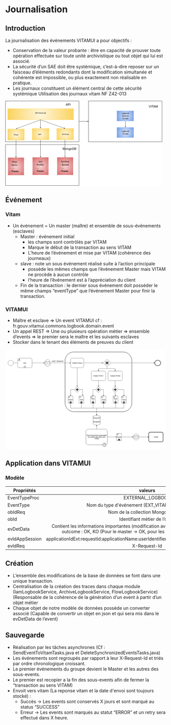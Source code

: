 
# Journalisation

## Introduction

La journalisation des événements VITAMUI a pour objectifs :

* Conservation de la valeur probante : être en capacité de prouver toute opération effectuée sur toute unité archivistique ou tout objet qui lui est associé.
* La sécurité d’un SAE doit être systémique, c’est-à-dire reposer sur un faisceau d’éléments redondants dont la modification simultanée et cohérente est impossible, ou plus exactement non réalisable en pratique.
* Les journaux constituent un élément central de cette sécurité systémique
Utilisation des journaux vitam NF Z42-013

![Journalisation](../images/journalisation_architecture.png)

## Événement
### Vitam
* Un événement = Un master (maître) et ensemble de sous-événements (esclaves)
    * Master : événement initial
        * les champs sont contrôlés par VITAM
        * Marque le début de la transaction au sens VITAM 
        * L’heure de l’événement et mise par VITAM (cohérence des journeaux) 
    * slave : note un sous événement réalisé suite à l’action principale
        * possède les mêmes champs que l’événement Master mais VITAM ne procède à aucun contrôle
        * l’heure de l’êvénement est à l’appréciation du client
    * Fin de la transaction : le dernier sous événement doit posséder le même champs “eventType” que l’événement Master pour finir la transaction.

### VITAMUI
* Maître et esclave => Un event VITAMUI cf : fr.gouv.vitamui.commons.logbook.domain.event
* Un appel REST => Une ou plusieurs opération métier => ensemble d’events => le premier sera le maître et les suivants esclaves
* Stocker dans le tenant des éléments de preuves du client

![Journalisation](../images/journalisation_transaction.png)

## Application dans VITAMUI

### Modèle

|Propriétés       | valeurs                                           |
|-----------------|:-------------------------------------------------:|
|EventTypeProc    |EXTERNAL_LOGBOOK                                   |
|EventType        | Nom du type d'événement (EXT_VITAMUI_CREATE_USER)    |
|obIdReq          | Nom de la collection Mongo (USERS)      |
|obId             |Identifiant métier de l’objet       |
|evDetData        |Contient les informations importantes (modification avant/après contenu du nouvelle objet) outcome : OK, KO (Pour le master -> OK, pour les sous-events le champ est libre)       |
|evIdAppSession   |applicationIdExt:requestId:applicationName:userIdentifier:superUserIdentifier:customerIdentifier      |
|evIdReq          |X-Request-Id  |

## Création
* L’ensemble des modifications de la base de données se font dans une unique transaction. 
* Centralisation de la création des traces dans chaque module (IamLogbookService, ArchiveLogbookService, FlowLogbookService) (Responsable de la cohérence de la génération d’un event à partir d’un objet métier
* Chaque objet de notre modèle de données possède un converter associé (Capable de convertir un objet en json et qui sera mis dans le evDetData de l’event)

## Sauvegarde 
* Réalisation par les tâches asynchrones (Cf : SendEventToVitamTasks.java et DeleteSynchronizedEventsTasks.java)
* Les événements sont regroupés par rapport à leur X-Request-Id et triés par ordre chronologique croissant.
* Le premier événements du groupe devient le Master et les autres des sous-events.
* Le premier est recopier a la fin des sous-events afin de fermer la “transaction au sens VITAM)
* Envoit vers vitam (La reponse vitam et la date d'envoi sont toujours stocké) :
    * Succès -> Les events sont conservés X jours et sont marqué au status “SUCCESS”
    * Erreur -> Les events sont marqués au statut “ERROR” et un retry sera effectué dans X heure.
